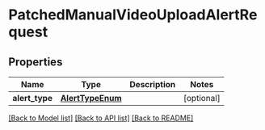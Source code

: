 # PatchedManualVideoUploadAlertRequest

## Properties
Name | Type | Description | Notes
------------ | ------------- | ------------- | -------------
**alert_type** | [**AlertTypeEnum**](AlertTypeEnum.md) |  | [optional] 

[[Back to Model list]](../README.md#documentation-for-models) [[Back to API list]](../README.md#documentation-for-api-endpoints) [[Back to README]](../README.md)


